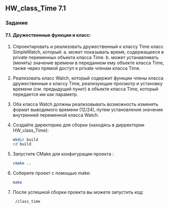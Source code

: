 ## HW_class_Time 7.1

### Задание
#### 7.1. Дружественные функции и класс:
1. Спроектировать и реализовать дружественный к классу Time класс SimpleWatch, который:
   a. может показывать время, содержащееся в private переменных объекта класса Time.
   b. может устанавливать (менять) значение времени в переданном ему объекте класса Time, также через прямой доступ к private членам класса Time.
2. Реализовать класс Watch, который содержит функции члены класса дружественные к классу Time, реализующие просмотр и установку времени (см. предыдущий пункт) в объекте класса Time, который передается им как параметр. 
3. Оба класса Watch должны реализовывать возможность изменять формат выводимого времени (12/24), путем установления значения внутренней переменной класса Watch.

1. Создайте директорию для сборки (находясь в дирректории HW_class_Time):
   ```sh
   mkdir build
   cd build
   ```
2. Запустите CMake для конфигурации проекта :
   
   ```sh
   cmake ..
   ```
   

3. Соберите проект с помощью make:
   ```sh
   make
   ```
4. После успешной сборки проекта вы можете запустить код:
   ```sh
    /class_time
   ```
